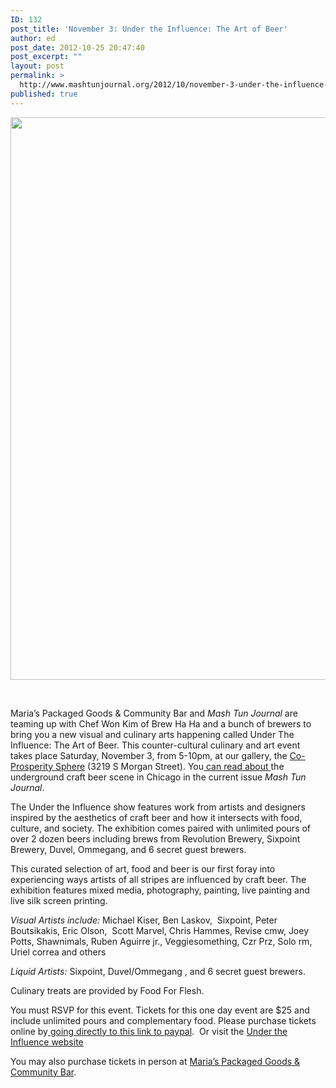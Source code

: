 ```yaml
---
ID: 132
post_title: 'November 3: Under the Influence: The Art of Beer'
author: ed
post_date: 2012-10-25 20:47:40
post_excerpt: ""
layout: post
permalink: >
  http://www.mashtunjournal.org/2012/10/november-3-under-the-influence-the-art-of-beer/
published: true
---
```

<a href="http://undertheinfluenceartshow.org/wp-content/uploads/2012/09/UTI_Flier_Web.jpg"><img title="UTI_Flier_Web" src="http://undertheinfluenceartshow.org/wp-content/uploads/2012/09/UTI_Flier_Web.jpg" alt="" width="600" height="900" /></a>

&nbsp;

Maria’s Packaged Goods &amp; Community Bar and<em> Mash Tun Journal</em> are teaming up with Chef Won Kim of Brew Ha Ha and a bunch of brewers to bring you a new visual and culinary arts happening called Under The Influence: The Art of Beer. This counter-cultural culinary and art event  takes place Saturday, November 3, from 5-10pm, at our gallery, the <a href="http://www.coprosperity.org">Co-Prosperity Sphere</a> (3219 S Morgan Street). You<a href="http://www.mashtunjournal.org/2012/10/chicagos-underground-homebrew-counter-culture/"> can read about </a>the underground craft beer scene in Chicago in the current issue<em> Mash Tun Journal</em>.

The Under the Influence show features work from artists and designers inspired by the aesthetics of craft beer and how it intersects with food, culture, and society. The exhibition comes paired with unlimited pours of over 2 dozen beers including brews from Revolution Brewery, Sixpoint Brewery, Duvel, Ommegang, and 6 secret guest brewers.

This curated selection of art, food and beer is our first foray into experiencing ways artists of all stripes are influenced by craft beer. The exhibition features mixed media, photography, painting, live painting and live silk screen printing.

<em>Visual Artists include:</em>
Michael Kiser, Ben Laskov,  Sixpoint, Peter Boutsikakis, Eric Olson,  Scott Marvel, Chris Hammes, Revise cmw, Joey Potts, Shawnimals, Ruben Aguirre jr., Veggiesomething, Czr Prz, Solo rm, Uriel correa and others

<em>Liquid Artists:</em> Sixpoint, Duvel/Ommegang , and 6 secret guest brewers.

Culinary treats are provided by Food For Flesh.

You must RSVP for this event. Tickets for this one day event are $25 and include unlimited pours and complementary food.
Please purchase tickets online by<a href="https://www.paypal.com/us/cgi-bin/webscr?cmd=_flow&amp;SESSION=6L82GV34f0x3P-qEPKkO3LK0rRNqAhS4IZ3EvqMZLi3PEpj5pNfQ6jia-Hm&amp;dispatch=50a222a57771920b6a3d7b606239e4d529b525e0b7e69bf0224adecfb0124e9b61f737ba21b0819882a9058c69cf92dc71e9280d88db39c4"> going directly to this link to paypal</a>.  Or visit the <a href="http://undertheinfluenceartshow.org.">Under the Influence website</a>

You may also purchase tickets in person at <a href="http://www.community-bar.com">Maria’s Packaged Goods &amp; Community Bar</a>.